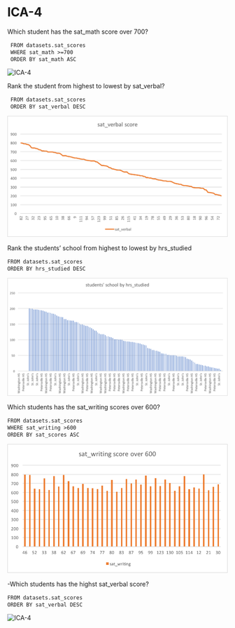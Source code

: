 # ICA-4
Which student has the sat_math score over 700?
```SELECT sat_math, student_id
 FROM datasets.sat_scores
 WHERE sat_math >=700
 ORDER BY sat_math ASC
```
![ICA-4](sat_math_over_700.png)

Rank the student from highest to lowest by sat_verbal?
```SELECT sat_verbal, student_id
 FROM datasets.sat_scores
 ORDER BY sat_verbal DESC
```
![ICA-4](sat_verbal.png)

Rank the students’ school from highest to lowest by hrs_studied
```SELECT school, hrs_studied
FROM datasets.sat_scores 
ORDER BY hrs_studied DESC
```
![ICA-4](hrs_studied.png)

Which students has the sat_writing scores over 600?
```SELECT student_id, sat_writing 
FROM datasets.sat_scores
WHERE sat_writing >600
ORDER BY sat_scores ASC 
```
![ICA-4](sat_writing.png)

-Which students has the highst sat_verbal score?
```SELECT student_id, sat_verbal
FROM datasets.sat_scores
ORDER BY sat_verbal DESC
```
![ICA-4](sat_verbal_rank.png)
